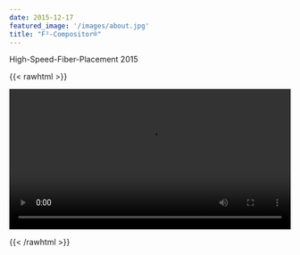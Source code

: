 ```yaml
---
date: 2015-12-17
featured_image: '/images/about.jpg'
title: "F²-Compositor®"
---
```

High-Speed-Fiber-Placement 2015

{{< rawhtml >}} 

<video width=100% controls>
    <source src="/videos/c.webm" type="video/webm">
    Your browser does not support the video tag.  
</video>

{{< /rawhtml >}}